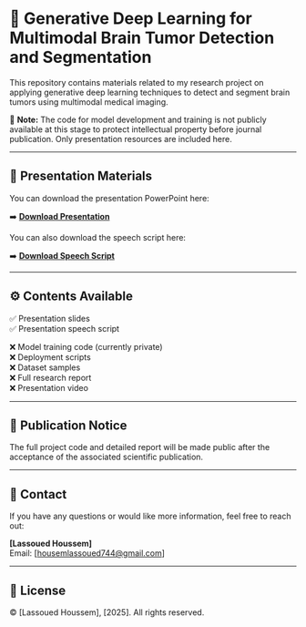# 🧠 Generative Deep Learning for Multimodal Brain Tumor Detection and Segmentation

This repository contains materials related to my research project on applying generative deep learning techniques to detect and segment brain tumors using multimodal medical imaging.

🚧 **Note:** The code for model development and training is not publicly available at this stage to protect intellectual property before journal publication. Only presentation resources are included here.

---

## 🎤 Presentation Materials

You can download the presentation PowerPoint here:

➡️ [**Download Presentation**](./docs/Presentation.pptx)

You can also download the speech script here:

➡️ [**Download Speech Script**](./docs/Presentation_Speech.pdf)

---

## ⚙️ Contents Available

✅ Presentation slides  
✅ Presentation speech script  

❌ Model training code (currently private)  
❌ Deployment scripts  
❌ Dataset samples  
❌ Full research report  
❌ Presentation video

---

## 📢 Publication Notice

The full project code and detailed report will be made public after the acceptance of the associated scientific publication.

---

## 📧 Contact

If you have any questions or would like more information, feel free to reach out:

**[Lassoued Houssem]**  
Email: [housemlassoued744@gmail.com]  

---

## 📝 License

© [Lassoued Houssem], [2025]. All rights reserved.
